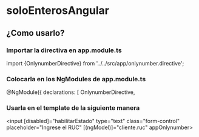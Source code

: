 # soloEnterosAngular

## ¿Como usarlo?

### Importar la directiva en app.module.ts
import {OnlynumberDirective} from '../../src/app/onlynumber.directive';

### Colocarla en los NgModules de app.module.ts
@NgModule({
  declarations: [
	OnlynumberDirective,

### Usarla en el template de la siguiente manera
<input [disabled]="habilitarEstado" type="text" class="form-control" placeholder="Ingrese el RUC" [(ngModel)]="cliente.ruc" appOnlynumber>
